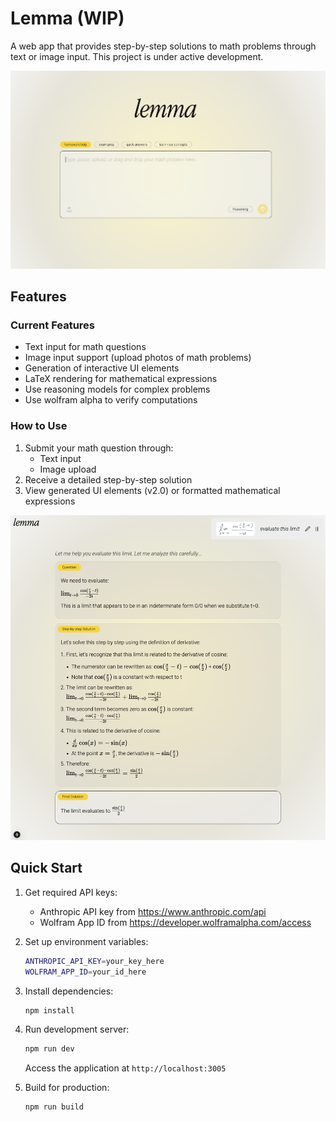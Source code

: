 # Lemma (WIP)

A web app that provides step-by-step solutions to math problems through text or image input. This project is under active development.


![Math Helper Interface](/assets/homepage.png)

## Features


### Current Features
- Text input for math questions
- Image input support (upload photos of math problems)
- Generation of interactive UI elements
- LaTeX rendering for mathematical expressions
- Use reasoning models for complex problems
- Use wolfram alpha to verify computations

### How to Use
1. Submit your math question through:
   - Text input
   - Image upload
2. Receive a detailed step-by-step solution
3. View generated UI elements (v2.0) or formatted mathematical expressions


![Math Helper Interface](/assets/solution.png)


## Quick Start

1. Get required API keys:
   - Anthropic API key from https://www.anthropic.com/api
   - Wolfram App ID from https://developer.wolframalpha.com/access

2. Set up environment variables:
   ```bash
   ANTHROPIC_API_KEY=your_key_here
   WOLFRAM_APP_ID=your_id_here
   ```

3. Install dependencies:
   ```bash
   npm install
   ```

4. Run development server:
   ```bash
   npm run dev
   ```
   Access the application at `http://localhost:3005`

5. Build for production:
   ```bash
   npm run build
   ```
